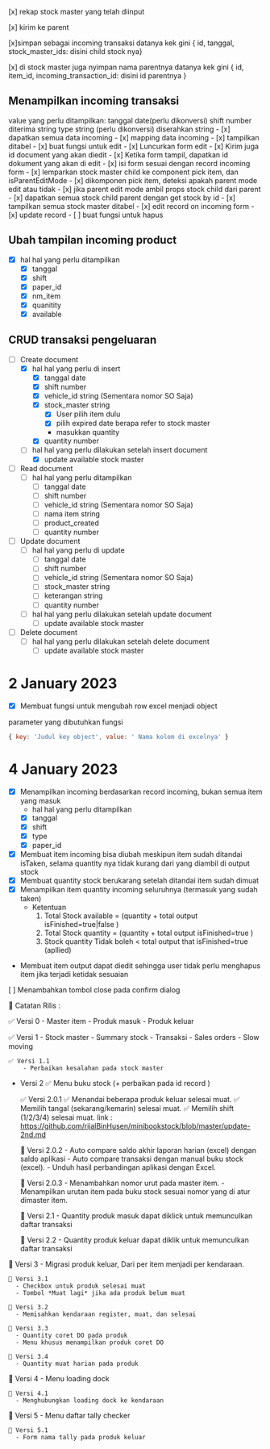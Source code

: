 [x] rekap stock master yang telah diinput

[x] kirim ke parent

[x]simpan sebagai incoming transaksi
datanya kek gini { id, tanggal, stock_master_ids: disini child stock nya}

[x] di stock master juga nyimpan nama parentnya
datanya kek gini { id, item_id, incoming_transaction_id: disini id parentnya }

<!-- 28 Desember 2022 -->

## Menampilkan incoming transaksi

value yang perlu ditampilkan:
tanggal date(perlu dikonversi)
shift number
diterima string
type string (perlu dikonversi)
diserahkan string - [x] dapatkan semua data incoming - [x] mapping data incoming - [x] tampilkan ditabel - [x] buat fungsi untuk edit - [x] Luncurkan form edit - [x] Kirim juga id document yang akan diedit - [x] Ketika form tampil, dapatkan id dokument yang akan di edit - [x] isi form sesuai dengan record incoming form - [x] lemparkan stock master child ke component pick item, dan isParentEditMode - [x] dikomponen pick item, deteksi apakah parent mode edit atau tidak - [x] jika parent edit mode ambil props stock child dari parent - [x] dapatkan semua stock child parent dengan get stock by id - [x] tampilkan semua stock master ditabel - [x] edit record on incoming form - [x] update record - [ ] buat fungsi untuk hapus

<!-- 29 desember 2022 -->

## Ubah tampilan incoming product

- [x] hal hal yang perlu ditampilkan
  - [x] tanggal
  - [x] shift
  - [x] paper_id
  - [x] nm_item
  - [x] quanitity
  - [x] available

## CRUD transaksi pengeluaran

- [ ] Create document
  - [x] hal hal yang perlu di insert
    - [x] tanggal date
    - [x] shift number
    - [x] vehicle_id string (Sementara nomor SO Saja)
    - [x] stock_master string
      - [x] User pilih item dulu
      - [x] pilih expired date berapa refer to stock master
      - masukkan quantity
    - [x] quantity number
  - [ ] hal hal yang perlu dilakukan setelah insert document
    - [x] update available stock master
- [ ] Read document
  - [ ] hal hal yang perlu ditampilkan
    - [ ] tanggal date
    - [ ] shift number
    - [ ] vehicle_id string (Sementara nomor SO Saja)
    - [ ] nama item string
    - [ ] product_created
    - [ ] quantity number
- [ ] Update document
  - [ ] hal hal yang perlu di update
    - [ ] tanggal date
    - [ ] shift number
    - [ ] vehicle_id string (Sementara nomor SO Saja)
    - [ ] stock_master string
    - [ ] keterangan string
    - [ ] quantity number
  - [ ] hal hal yang perlu dilakukan setelah update document
    - [ ] update available stock master
- [ ] Delete document
  - [ ] hal hal yang perlu dilakukan setelah delete document
    - [ ] update available stock master

# 2 January 2023

- [x] Membuat fungsi untuk mengubah row excel menjadi object

parameter yang dibutuhkan fungsi

```javascript
{ key: 'Judul key object', value: ' Nama kolom di excelnya' }
```

# 4 January 2023

- [x] Menampilkan incoming berdasarkan record incoming, bukan semua item yang masuk
  - hal hal yang perlu ditampilkan
  - [x] tanggal
  - [x] shift
  - [x] type
  - [x] paper_id
- [x] Membuat item incoming bisa diubah meskipun item sudah ditandai isTaken, selama quantity nya tidak kurang dari yang diambil di output stock
- [x] Membuat quantity stock berukarang setelah ditandai item sudah dimuat
- [x] Menampilkan item quantity incoming seluruhnya (termasuk yang sudah taken)
  - Ketentuan
    1.  Total Stock available = (quantity + total output isFinished=true|false )
    2.  Total Stock quantity = (quantity + total output isFinished=true )
    3.  Stock quantity Tidak boleh < total output that isFinished=true (apllied)
- Membuat item output dapat diedit sehingga user tidak perlu menghapus item jika terjadi ketidak sesuaian

[ ] Menambahkan tombol close pada confirm dialog

📖 Catatan Rilis :

✅ Versi 0 
    - Master item
    - Produk masuk
    - Produk keluar

✅ Versi 1
    - Stock master
    - Summary stock
    - Transaksi
    - Sales orders
    - Slow moving

    ✅ Versi 1.1
        - Perbaikan kesalahan pada stock master
  
 - Versi 2
    ✅ Menu buku stock (+ perbaikan pada id record )
  
    ✅ Versi 2.0.1
        ✅ Menandai beberapa produk keluar selesai muat.
          ✅ Memilih tangal (sekarang/kemarin) selesai muat.
          ✅ Memilih shift (1/2/3/4) selesai muat.
          link : https://github.com/rijalBinHusen/minibookstock/blob/master/update-2nd.md
  
    🙏 Versi 2.0.2
        - Auto compare saldo akhir laporan harian (excel) dengan saldo aplikasi
        - Auto compare transaksi dengan manual buku stock (excel).
        - Unduh hasil perbandingan aplikasi dengan Excel.

    🙏 Versi 2.0.3
        - Menambahkan nomor urut pada master item.
        - Menampilkan urutan item pada buku stock sesuai nomor yang di atur dimaster item.
    
    🙏 Versi 2.1 
        - Quantity produk masuk dapat diklick 
          untuk memunculkan daftar transaksi
    
    🙏 Versi 2.2 
        - Quantity produk keluar dapat diklik 
          untuk memunculkan daftar transaksi

🙏 Versi 3
    - Migrasi produk keluar,
      Dari per item menjadi per kendaraan.
    
    🙏 Versi 3.1 
      - Checkbox untuk produk selesai muat
      - Tombol *Muat lagi* jika ada produk belum muat
    
    🙏 Versi 3.2
      - Memisahkan kendaraan register, muat, dan selesai
    
    🙏 Versi 3.3
      - Quantity coret DO pada produk
      - Menu khusus menampilkan produk coret DO
    
    🙏 Versi 3.4
      - Quantity muat harian pada produk
  
🙏 Versi 4
    - Menu loading dock
    
    🙏 Versi 4.1
      - Menghubungkan loading dock ke kendaraan

🙏 Versi 5
    - Menu daftar tally checker
    
    🙏 Versi 5.1
      - Form nama tally pada produk keluar

